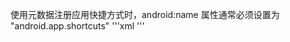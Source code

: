 使用元数据注册应用快捷方式时，android:name 属性通常必须设置为 "android.app.shortcuts"
'''xml
<meta-data android:name="android.app.shortcuts" android:resource="……"/>
'''